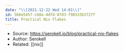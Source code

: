 ```yaml
---
date: "\\[2021-12-22 Wed 14:01\\]"
id: 5b6e5457-cb8a-4dfd-87d3-f98533b3727f
title: Practical Nix Flakes
---
```


- Source: <https://serokell.io/blog/practical-nix-flakes>
- Author: Serokell
- Related: [[nix]]
